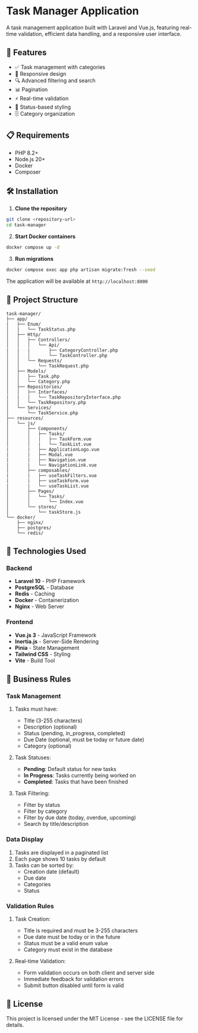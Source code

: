 # Task Manager Application

A task management application built with Laravel and Vue.js, featuring real-time validation, efficient data handling, and a responsive user interface.

## 🚀 Features

- ✅ Task management with categories
- 📱 Responsive design
- 🔍 Advanced filtering and search
- 📊 Pagination
- ⚡ Real-time validation
- 🎨 Status-based styling
- 🗄️ Category organization

## 📋 Requirements

- PHP 8.2+
- Node.js 20+
- Docker
- Composer

## 🛠️ Installation

1. **Clone the repository**
```bash
git clone <repository-url>
cd task-manager
```

2. **Start Docker containers**
```bash
docker compose up -d
```

3. **Run migrations**
```bash
docker compose exec app php artisan migrate:fresh --seed
```

The application will be available at `http://localhost:8000`

## 📁 Project Structure

```
task-manager/
├── app/
|   ├── Enum/
│   |   └── TaskStatus.php
│   ├── Http/
│   │   ├── Controllers/
│   │   │   └── Api/
|   |   |       ├── CategoryController.php
│   │   │       └── TaskController.php
│   │   └── Requests/
│   │       └── TaskRequest.php
│   ├── Models/
│   │   ├── Task.php
│   │   └── Category.php
│   ├── Repositories/
│   │   ├── Interfaces/
|   |   |   └── TaskRepositoryInterface.php
│   │   └── TaskRepository.php
│   └── Services/
│       └── TaskService.php
├── resources/
│   └── js/
│       ├── Components/
│       │   ├── Tasks/
│       │   |   ├── TaskForm.vue
│       │   |   └── TaskList.vue
|       |   ├── ApplicationLogo.vue
|       |   ├── Modal.vue
|       |   ├── Navigation.vue
|       |   └── NavigationLink.vue
│       ├── composables/
|       |   ├── useTaskFilters.vue
|       |   ├── useTaskForm.vue
|       |   └── useTaskList.vue
│       ├── Pages/
│       │   └── Tasks/
│       │       └── Index.vue
│       └── stores/
│           └── taskStore.js
└── docker/
    ├── nginx/
    ├── postgres/
    └── redis/
```

## 🔧 Technologies Used

### Backend
- **Laravel 10** - PHP Framework
- **PostgreSQL** - Database
- **Redis** - Caching
- **Docker** - Containerization
- **Nginx** - Web Server

### Frontend
- **Vue.js 3** - JavaScript Framework
- **Inertia.js** - Server-Side Rendering
- **Pinia** - State Management
- **Tailwind CSS** - Styling
- **Vite** - Build Tool

## 💼 Business Rules

### Task Management
1. Tasks must have:
   - Title (3-255 characters)
   - Description (optional)
   - Status (pending, in_progress, completed)
   - Due Date (optional, must be today or future date)
   - Category (optional)

2. Task Statuses:
   - **Pending**: Default status for new tasks
   - **In Progress**: Tasks currently being worked on
   - **Completed**: Tasks that have been finished

3. Task Filtering:
   - Filter by status
   - Filter by category
   - Filter by due date (today, overdue, upcoming)
   - Search by title/description

### Data Display
1. Tasks are displayed in a paginated list
2. Each page shows 10 tasks by default
3. Tasks can be sorted by:
   - Creation date (default)
   - Due date
   - Categories
   - Status

### Validation Rules
1. Task Creation:
   - Title is required and must be 3-255 characters
   - Due date must be today or in the future
   - Status must be a valid enum value
   - Category must exist in the database

2. Real-time Validation:
   - Form validation occurs on both client and server side
   - Immediate feedback for validation errors
   - Submit button disabled until form is valid

## 📝 License

This project is licensed under the MIT License - see the LICENSE file for details.
